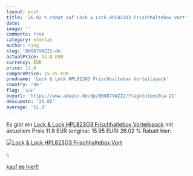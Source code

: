 ```yaml
---
layout: post
title: '26.02 % rabat auf Lock & Lock HPL823O3 Frischhaltebox Vort'
date: 
image: ''
comments: true
category: ofertas
author: ring
slug: 'B0087VWZZ2-de'
actualPrice: 11.8 EUR
currency: EUR
price: 11.8
comparePrice: 15.95 EUR
prodname: 'Lock & Lock HPL823O3 Frischhaltebox Vorteilspack'
country: 'de'
flag: '🇩🇪'
buyurl: 'https://www.amazon.de/dp/B0087VWZZ2/?tag=tolees0ca-21'
descuento: '26.02'
average: '11.8'
---
```


Es gibt ein [Lock & Lock HPL823O3 Frischhaltebox Vorteilspack](https://www.amazon.de/dp/B0087VWZZ2/?tag=tolees0ca-21) mit aktuellem Preis 11.8 EUR (original: 15.95 EUR) 26.02 % Rabatt hier:

[![Lock & Lock HPL823O3 Frischhaltebox Vort]()](https://www.amazon.de/dp/B0087VWZZ2/?tag=tolees0ca-21)

ℹ️:


[kauf es hier!!](https://www.amazon.de/dp/B0087VWZZ2/?tag=tolees0ca-21)
